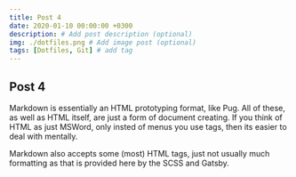 ```yaml
---
title: Post 4
date: 2020-01-10 00:00:00 +0300
description: # Add post description (optional)
img: ./dotfiles.png # Add image post (optional)
tags: [Dotfiles, Git] # add tag
---
```

## Post 4

Markdown is essentially an HTML prototyping format, like Pug. All of these, as well as HTML itself,
are just a form of document creating. If you think of HTML as just MSWord, only insted of menus you
use tags, then its easier to deal with mentally. 

Markdown also accepts some (most) HTML tags, just not usually much formatting as that is provided here by the SCSS and
Gatsby.